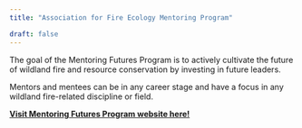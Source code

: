 ```yaml
---
title: "Association for Fire Ecology Mentoring Program"

draft: false
---
```


The goal of the Mentoring Futures Program is to actively cultivate the future of wildland fire and resource conservation by investing in future leaders. 

Mentors and mentees can be in any career stage and have a focus in any wildland fire-related discipline or field. 

[**Visit Mentoring Futures Program website here!**](https://fireecology.org/mentoring)






